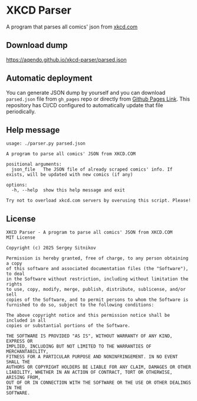 # XKCD Parser
A program that parses all comics' json from [xkcd.com](https://xkcd.com)

## Download dump
https://aqendo.github.io/xkcd-parser/parsed.json
## Automatic deployment
You can generate JSON dump by yourself and you can download `parsed.json` file from `gh_pages` repo or directly from [Github Pages Link](https://aqendo.github.io/xkcd-parser/parsed.json). This repository has CI/CD configured to automatically update that file periodically.
## Help message
```
usage: ./parser.py parsed.json

A program to parse all comics' JSON from XKCD.COM

positional arguments:
  json_file   The JSON file of already scraped comics' info. If exists, will be updated with new comics (if any)

options:
  -h, --help  show this help message and exit

Try not to overload xkcd.com servers by overusing this script. Please!
```
## License
```
XKCD Parser - A program to parse all comics' JSON from XKCD.COM
MIT License

Copyright (c) 2025 Sergey Sitnikov

Permission is hereby granted, free of charge, to any person obtaining a copy
of this software and associated documentation files (the "Software"), to deal
in the Software without restriction, including without limitation the rights
to use, copy, modify, merge, publish, distribute, sublicense, and/or sell
copies of the Software, and to permit persons to whom the Software is
furnished to do so, subject to the following conditions:

The above copyright notice and this permission notice shall be included in all
copies or substantial portions of the Software.

THE SOFTWARE IS PROVIDED "AS IS", WITHOUT WARRANTY OF ANY KIND, EXPRESS OR
IMPLIED, INCLUDING BUT NOT LIMITED TO THE WARRANTIES OF MERCHANTABILITY,
FITNESS FOR A PARTICULAR PURPOSE AND NONINFRINGEMENT. IN NO EVENT SHALL THE
AUTHORS OR COPYRIGHT HOLDERS BE LIABLE FOR ANY CLAIM, DAMAGES OR OTHER
LIABILITY, WHETHER IN AN ACTION OF CONTRACT, TORT OR OTHERWISE, ARISING FROM,
OUT OF OR IN CONNECTION WITH THE SOFTWARE OR THE USE OR OTHER DEALINGS IN THE
SOFTWARE.
```
